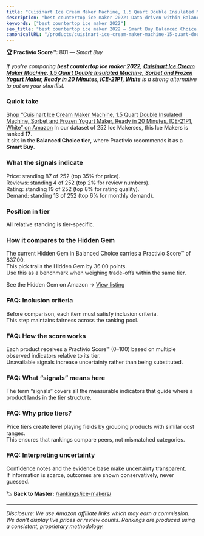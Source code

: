```yaml
---
title: "Cuisinart Ice Cream Maker Machine, 1.5 Quart Double Insulated Machine, Sorbet and Frozen Yogurt Maker, Ready in 20 Minutes, ICE-21P1, White"
description: "best countertop ice maker 2022: Data-driven within Balanced Choice ranking using the Practivio Score™. Positioned by quality, value, demand, findability, momen…"
keywords: ["best countertop ice maker 2022"]
seo_title: "best countertop ice maker 2022 — Smart Buy Balanced Choice (2025)"
canonicalURL: "/products/cuisinart-ice-cream-maker-machine-15-quart-double-insulated-machine-sorbet-and-frozen-yogurt-maker-ready-in-20-minutes-ice-21p1-white-B003KYSLMW/"
---
```


**🏆 Practivio Score™:** 801 — _Smart Buy_


*If you're comparing **best countertop ice maker 2022**, **[Cuisinart Ice Cream Maker Machine, 1.5 Quart Double Insulated Machine, Sorbet and Frozen Yogurt Maker, Ready in 20 Minutes, ICE-21P1, White](https://www.amazon.com/dp/B003KYSLMW?tag=practivio-20)** is a strong alternative to put on your shortlist.*
### Quick take
[Shop “Cuisinart Ice Cream Maker Machine, 1.5 Quart Double Insulated Machine, Sorbet and Frozen Yogurt Maker, Ready in 20 Minutes, ICE-21P1, White” on Amazon](https://www.amazon.com/dp/B003KYSLMW?tag=practivio-20)
In our dataset of 252 Ice Makerses, this Ice Makers is ranked **17**.  
It sits in the **Balanced Choice tier**, where Practivio recommends it as a **Smart Buy**.

### What the signals indicate
Price: standing 87 of 252 (top 35% for price).  
Reviews: standing 4 of 252 (top 2% for review numbers).  
Rating: standing 19 of 252 (top 8% for rating quality).  
Demand: standing 13 of 252 (top 6% for monthly demand).

### Position in tier
All relative standing is tier-specific.

### How it compares to the Hidden Gem
The current Hidden Gem in Balanced Choice carries a Practivio Score™ of 837.00.  
This pick trails the Hidden Gem by 36.00 points.  
Use this as a benchmark when weighing trade-offs within the same tier.  

See the Hidden Gem on Amazon → [View listing](https://www.amazon.com/dp/B0C32SGKMJ?tag=practivio-20)

### FAQ: Inclusion criteria
Before comparison, each item must satisfy inclusion criteria.  
This step maintains fairness across the ranking pool.

### FAQ: How the score works
Each product receives a Practivio Score™ (0–100) based on multiple observed indicators relative to its tier.  
Unavailable signals increase uncertainty rather than being substituted.

### FAQ: What “signals” means here
The term “signals” covers all the measurable indicators that guide where a product lands in the tier structure.

### FAQ: Why price tiers?
Price tiers create level playing fields by grouping products with similar cost ranges.  
This ensures that rankings compare peers, not mismatched categories.

### FAQ: Interpreting uncertainty
Confidence notes and the evidence base make uncertainty transparent.  
If information is scarce, outcomes are shown conservatively, never guessed.


🏷️ **Back to Master:** [/rankings/ice-makers/](/rankings/ice-makers/)

---
_Disclosure: We use Amazon affiliate links which may earn a commission. We don’t display live prices or review counts. Rankings are produced using a consistent, proprietary methodology._
